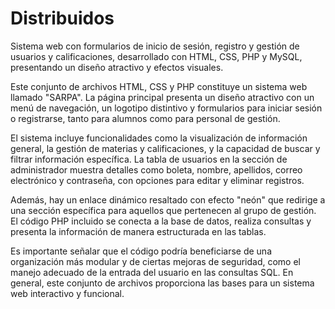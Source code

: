 # Distribuidos
Sistema web con formularios de inicio de sesión, registro y gestión de usuarios y calificaciones, desarrollado con HTML, CSS, PHP y MySQL, presentando un diseño atractivo y efectos visuales.

Este conjunto de archivos HTML, CSS y PHP constituye un sistema web llamado "SARPA". La página principal presenta un diseño atractivo con un menú de navegación, un logotipo distintivo y formularios para iniciar sesión o registrarse, tanto para alumnos como para personal de gestión.

El sistema incluye funcionalidades como la visualización de información general, la gestión de materias y calificaciones, y la capacidad de buscar y filtrar información específica. La tabla de usuarios en la sección de administrador muestra detalles como boleta, nombre, apellidos, correo electrónico y contraseña, con opciones para editar y eliminar registros.

Además, hay un enlace dinámico resaltado con efecto "neón" que redirige a una sección específica para aquellos que pertenecen al grupo de gestión. El código PHP incluido se conecta a la base de datos, realiza consultas y presenta la información de manera estructurada en las tablas.

Es importante señalar que el código podría beneficiarse de una organización más modular y de ciertas mejoras de seguridad, como el manejo adecuado de la entrada del usuario en las consultas SQL. En general, este conjunto de archivos proporciona las bases para un sistema web interactivo y funcional.
